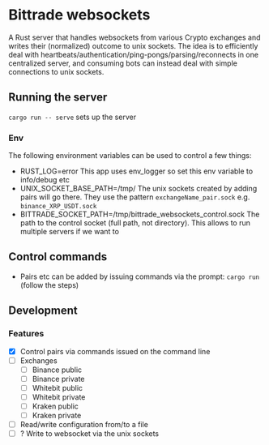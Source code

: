 # Bittrade websockets

A Rust server that handles websockets from various Crypto exchanges and writes their (normalized) outcome to unix sockets. The idea is to efficiently deal with heartbeats/authentication/ping-pongs/parsing/reconnects in one centralized server, and consuming bots can instead deal with simple connections to unix sockets.

## Running the server

`cargo run -- serve` sets up the server

### Env

The following environment variables can be used to control a few things:

- RUST_LOG=error This app uses env_logger so set this env variable to info/debug etc
- UNIX_SOCKET_BASE_PATH=/tmp/ The unix sockets created by adding pairs will go there. They use the pattern `exchangeName_pair.sock` e.g. `binance_XRP_USDT.sock`
- BITTRADE_SOCKET_PATH=/tmp/bittrade_websockets_control.sock The path to the control socket (full path, not directory). This allows to run multiple servers if we want to

## Control commands

- Pairs etc can be added by issuing commands via the prompt: `cargo run` (follow the steps)

## Development

### Features

- [x] Control pairs via commands issued on the command line
- [ ] Exchanges
  - [ ] Binance public
  - [ ] Binance private
  - [ ] Whitebit public
  - [ ] Whitebit private
  - [ ] Kraken public
  - [ ] Kraken private
- [ ] Read/write configuration from/to a file
- [ ] ? Write to websocket via the unix sockets